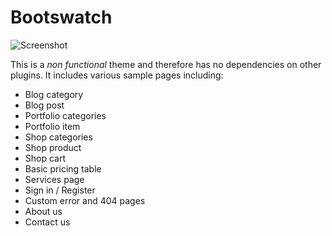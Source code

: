 Bootswatch
==========

![Screenshot](https://raw.githubusercontent.com/responsiv/flat-theme/master/assets/images/theme-preview.png)

This is a *non functional* theme and therefore has no dependencies on other plugins. It includes various sample pages including:

* Blog category
* Blog post
* Portfolio categories
* Portfolio item
* Shop categories
* Shop product
* Shop cart
* Basic pricing table
* Services page
* Sign in / Register
* Custom error and 404 pages
* About us
* Contact us